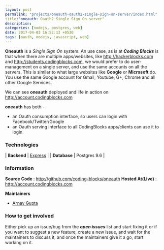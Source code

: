 ```yaml
---
layout: post
permalink: "projects/oneauth-oauth2-single-sign-on-server/index.html"
title:"oneauth: Oauth2 Single Sign On server"
description: 
categories: [nodejs, postgres, web]
date: 2017-04-03 16:52:13 +0530
tags: [oauth, nodejs, javascript, web]
---
```


**Oneauth** is a _Single Sign On_ system. An use case, as is at _**Coding Blocks**_ is that
when there are multiple apps/websites, like <http://hackerblocks.com> and
<http://students.codingblocks.com>, we would prefer to do user-management on a single
server, and use the same accounts on all the servers.
This is similar to what large websites like **Google** or **Microsoft** do.
You use the same Google account for Gmail, Youtube, G+,  Chrome and all other Google Services.

We can see **oneauth** deployed and life in action on <http://account.codingblocks.com>

**oneauth** has both -
 - an Oauth consumption interface, so users can login with Facebook/Twitter/Google
 - an Oauth serving interface to all CodingBlocks apps/clients can use it to login.


### Technologies

| **Backend** | [Express](http://expressjs.com) |
|  **Database**  | Postgres 9.6  |


### Information

**Source Code** : <http://github.com/coding-blocks/oneauth>
**Hosted At(Live)** : <http://account.codingblocks.com>

**Maintainers**

- [Arnav Gupta](http://github.com/championswimmer)


### How to get involved

Either pick up an issue/bug from the _**open issues**_ list and start fixing it
or if you want to suggest a new feature, create a new issue, and wait for
the maintainers to discuss it, and once the maintainers give it a go, start
working on it.